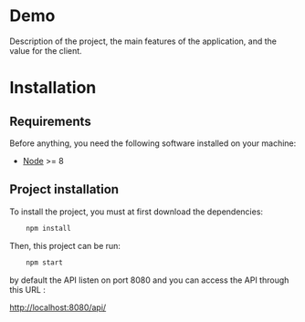 Demo
====

Description of the project, the main features of the application, and the value for the client.


Installation
============

Requirements
------------

Before anything, you need the following software installed on your machine:

  * [Node](https://nodejs.org/en/download/current/) >= 8


Project installation
--------------------
To install the project, you must at first download the dependencies:
``` bash
    npm install
```

Then, this project can be run:
``` bash
    npm start
```

by default the API listen on port 8080
and you can access the API through this URL :

[http://localhost:8080/api/](http://localhost:8080/api/)
